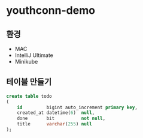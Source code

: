 # youthconn-demo

## 환경
- MAC
- IntelliJ Ultimate
- Minikube
 
## 테이블 만들기
```sql
create table todo
(
    id         bigint auto_increment primary key,
    created_at datetime(6)  null,
    done       bit          not null,
    title      varchar(255) null
);
```




